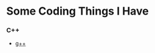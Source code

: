 # Some Coding Things I Have
### C++
- [g++](https://github.com/DevHollo/coding-things/blob/main/C%2B%2B/g%2B%2B.exe)
